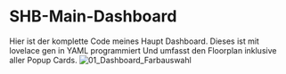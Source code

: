 # SHB-Main-Dashboard
Hier ist der komplette Code meines Haupt Dashboard. Dieses ist mit lovelace gen in YAML programmiert Und umfasst den Floorplan inklusive aller Popup Cards.
![01_Dashboard_Farbauswahl](https://github.com/MaxxKra/SHB-Main-Dashboard/01_Haupt-Dashboard/PopUps/Popup_Bilder/01_Dashboard_Farbauswahl.png)
